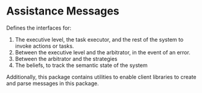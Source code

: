 # Assistance Messages

Defines the interfaces for:

1. The executive level, the task executor, and the rest of the system to invoke actions or tasks.
1. Between the executive level and the arbitrator, in the event of an error.
1. Between the arbitrator and the strategies
1. The beliefs, to track the semantic state of the system

Additionally, this package contains utilities to enable client libraries to create and parse messages in this package.
